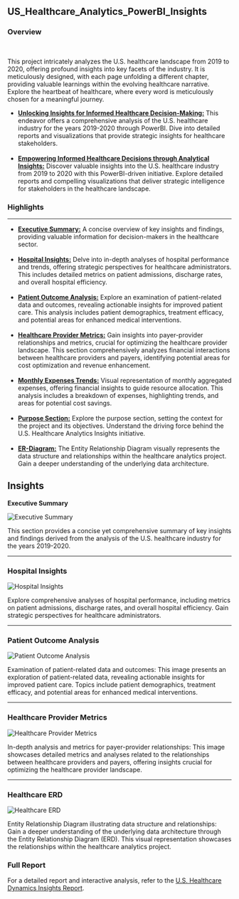 <h2>US_Healthcare_Analytics_PowerBI_Insights</h2>

<h3>Overview</h3><br>

This project intricately analyzes the U.S. healthcare landscape from 2019 to 2020, offering profound insights into key facets of the industry. It is meticulously designed, with each page unfolding a different chapter, providing valuable learnings within the evolving healthcare narrative. Explore the heartbeat of healthcare, where every word is meticulously chosen for a meaningful journey.

<ul>
  <li><b><u>Unlocking Insights for Informed Healthcare Decision-Making:</b></u> This endeavor offers a comprehensive analysis of the U.S. healthcare industry for the years 2019-2020 through PowerBI. Dive into detailed reports and visualizations that provide strategic insights for healthcare stakeholders.</b></li><br>

<li><b><u>Empowering Informed Healthcare Decisions through Analytical Insights:</b></u> Discover valuable insights into the U.S. healthcare industry from 2019 to 2020 with this PowerBI-driven initiative. Explore detailed reports and compelling visualizations that deliver strategic intelligence for stakeholders in the healthcare landscape.</li></ul>

<h3>Highlights</h3><hr>
<ul>
  <li><b><u>Executive Summary:</b></u> A concise overview of key insights and findings, providing valuable information for decision-makers in the healthcare sector.</li><br>

<li><b><u>Hospital Insights:</b></u> Delve into in-depth analyses of hospital performance and trends, offering strategic perspectives for healthcare administrators. This includes detailed metrics on patient admissions, discharge rates, and overall hospital efficiency.</li><br>

<li><b><u>Patient Outcome Analysis:</b></u> Explore an examination of patient-related data and outcomes, revealing actionable insights for improved patient care. This analysis includes patient demographics, treatment efficacy, and potential areas for enhanced medical interventions.</li><br>

<li><b><u>Healthcare Provider Metrics:</b></u> Gain insights into payer-provider relationships and metrics, crucial for optimizing the healthcare provider landscape. This section comprehensively analyzes financial interactions between healthcare providers and payers, identifying potential areas for cost optimization and revenue enhancement.</li><br>

<li><b><u>Monthly Expenses Trends:</b></u> Visual representation of monthly aggregated expenses, offering financial insights to guide resource allocation. This analysis includes a breakdown of expenses, highlighting trends, and areas for potential cost savings.</li><br>

<li><b><u>Purpose Section:</b></u> Explore the purpose section, setting the context for the project and its objectives. Understand the driving force behind the U.S. Healthcare Analytics Insights initiative.</li></br>

<li><b><u>ER-Diagram:</b></u> The Entity Relationship Diagram visually represents the data structure and relationships within the healthcare analytics project. Gain a deeper understanding of the underlying data architecture.</li></ul>

<h2>Insights</h2>
<b>Executive Summary</b>

![Executive Summary](https://github.com/akhilkn27/US_Healthcare_Analytics_PowerBI_Insights/assets/121345663/4faf805d-6b00-44e0-82cc-a0d3f97d9ff1)

This section provides a concise yet comprehensive summary of key insights and findings derived from the analysis of the U.S. healthcare industry for the years 2019-2020.<hr>

<h3>Hospital Insights</h3></b>

![Hospital Insights](https://github.com/akhilkn27/US_Healthcare_Analytics_PowerBI_Insights/assets/121345663/7c23794a-8638-4cf6-b9e1-c0e047ddfb00)

Explore comprehensive analyses of hospital performance, including metrics on patient admissions, discharge rates, and overall hospital efficiency. Gain strategic perspectives for healthcare administrators.<hr>

<h3>Patient Outcome Analysis</h3></b>

![Patient Outcome Analysis](https://github.com/akhilkn27/US_Healthcare_Analytics_PowerBI_Insights/assets/121345663/e1bae74e-f06c-4f32-a785-5cba10889312)

Examination of patient-related data and outcomes: This image presents an exploration of patient-related data, revealing actionable insights for improved patient care. Topics include patient demographics, treatment efficacy, and potential areas for enhanced medical interventions.<hr>

<h3>Healthcare Provider Metrics</h3></b>

![Healthcare Provider Metrics](https://github.com/akhilkn27/US_Healthcare_Analytics_PowerBI_Insights/assets/121345663/b6e70534-e658-475b-903b-c33bc4a231de)

In-depth analysis and metrics for payer-provider relationships: This image showcases detailed metrics and analyses related to the relationships between healthcare providers and payers, offering insights crucial for optimizing the healthcare provider landscape.<hr>

<h3>Healthcare ERD</h3></b>

![Healthcare ERD](https://github.com/akhilkn27/US_Healthcare_Analytics_PowerBI_Insights/assets/121345663/e167ff79-a918-4f33-819f-c8ea723f0a1e)

Entity Relationship Diagram illustrating data structure and relationships: Gain a deeper understanding of the underlying data architecture through the Entity Relationship Diagram (ERD). This visual representation showcases the relationships within the healthcare analytics project.

<h3>Full Report</h3>
For a detailed report and interactive analysis, refer to the <a href='https://www.novypro.com/profile_projects/akhil-k-n'>U.S. Healthcare Dynamics Insights Report</a>.

